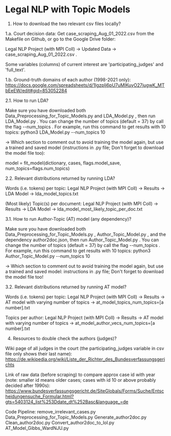 # Legal NLP with Topic Models


1. How to download the two relevant csv files locally?

1.a. Court decision data:
Get case_scraping_Aug_01_2022.csv from the Makefile on Github, or go to the Google Drive folder: 

Legal NLP Project (with MPI Coll) -> Updated Data -> case_scraping_Aug_01_2022.csv .

Some variables (columns) of current interest are 'participating_judges' and 'full_text'.

1.b. Ground-truth domains of each author (1998-2021 only): https://docs.google.com/spreadsheets/d/1IgzpIj6pU7uMIKuyO27jugwK_MTbEeEW/edit#gid=853052284


2.1. How to run LDA?

Make sure you have downloaded both Data_Preprocessing_for_Topic_Models.py and LDA_Model.py , then run LDA_Model.py . You can change the number of topics (default = 37) by call the flag --num_topics . For example, run this command to get results with 10 topics: python3 LDA_Model.py --num_topics 10

-> Which section to comment out to avoid training the model again, but use a trained and saved model (instructions in .py file; Don't forget to download the model file too):
  
  model = fit_model(dictionary, cases, flags.model_save, num_topics=flags.num_topics)


2.2. Relevant distributions returned by running LDA?

Words (i.e. tokens) per topic: Legal NLP Project (with MPI Coll) -> Results -> LDA Model -> lda_model_topics.txt

(Most likely) Topic(s) per document: Legal NLP Project (with MPI Coll) -> Results -> LDA Model -> lda_model_most_likely_topic_per_doc.txt


3.1. How to run Author-Topic (AT) model (any dependency)?

Make sure you have downloaded both Data_Preprocessing_for_Topic_Models.py , Author_Topic_Model.py , and the dependency author2doc.json, then run Author_Topic_Model.py . You can change the number of topics (default = 37) by call the flag --num_topics . For example, run this command to get results with 10 topics: python3 Author_Topic_Model.py --num_topics 10

-> Which section to comment out to avoid training the model again, but use a trained and saved model: instructions in .py file; Don't forget to download the model file too!


3.2. Relevant distributions returned by running AT model?

Words (i.e. tokens) per topic: Legal NLP Project (with MPI Coll) -> Results -> AT model with varying number of topics -> at_model_topics_num_topics=[a number].txt

Topics per author: Legal NLP Project (with MPI Coll) -> Results -> AT model with varying number of topics -> at_model_author_vecs_num_topics=[a number].txt


4. Resources to double check the authors (judges)?

Wiki page of all judges in the court (the participating_judges variable in csv file only shows their last name): https://de.wikipedia.org/wiki/Liste_der_Richter_des_Bundesverfassungsgerichts

Link of raw data (before scraping) to compare approx case id with year (note: smaller id means older cases; cases with id 10 or above probably decided after 1990s): https://www.bundesverfassungsgericht.de/SiteGlobals/Forms/Suche/Entscheidungensuche_Formular.html?gts=5403124_list%253Ddate_dt%252Basc&language_=de


Code Pipeline:
remove_irrelevant_cases.py
Data_Preprocessing_for_Topic_Models.py
Generate_author2doc.py
Clean_author2doc.py
Convert_author2doc_to_lol.py
AT_Model_Gibbs_WardNJU.py
